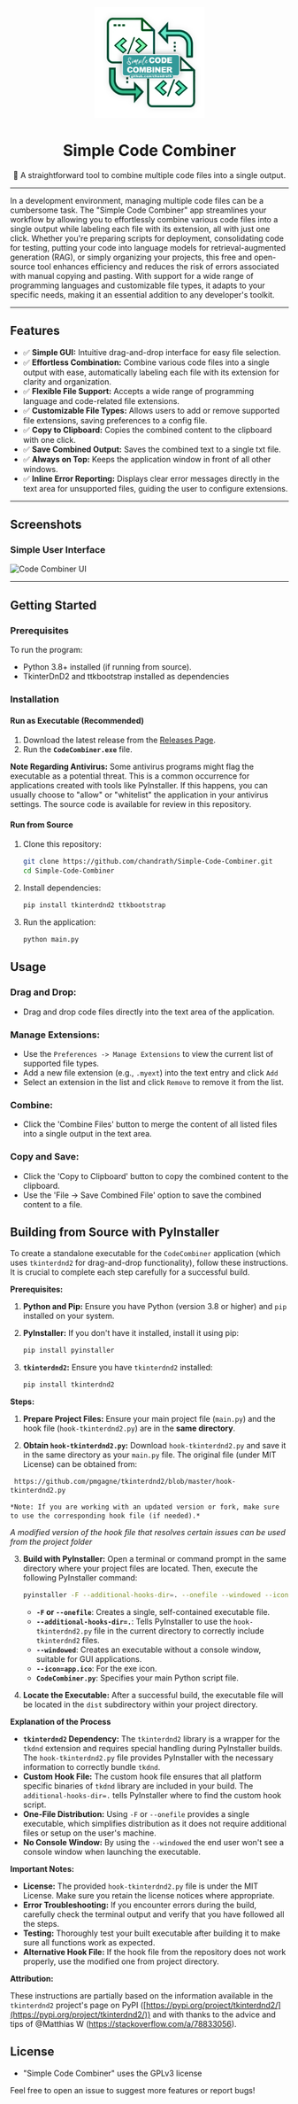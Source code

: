<!-- Cover Icon -->
<p align="center">
  <img src="Cover Icon.png" alt="Simple Code Combiner Icon" width="200" height="200">
</p>

<h1 align="center">Simple Code Combiner</h1>

<p align="center">
  🚀 A straightforward tool to combine multiple code files into a single output.
</p>

---

In a development environment, managing multiple code files can be a cumbersome task. The "Simple Code Combiner" app streamlines your workflow by allowing you to effortlessly combine various code files into a single output while labeling each file with its extension, all with just one click. Whether you're preparing scripts for deployment, consolidating code for testing, putting your code into language models for retrieval-augmented generation (RAG), or simply organizing your projects, this free and open-source tool enhances efficiency and reduces the risk of errors associated with manual copying and pasting. With support for a wide range of programming languages and customizable file types, it adapts to your specific needs, making it an essential addition to any developer's toolkit.

---

## Features

- ✅ **Simple GUI:** Intuitive drag-and-drop interface for easy file selection.
- ✅ **Effortless Combination:** Combine various code files into a single output with ease, automatically labeling each file with its extension for clarity and organization.
- ✅ **Flexible File Support:** Accepts a wide range of programming language and code-related file extensions.
- ✅ **Customizable File Types:** Allows users to add or remove supported file extensions, saving preferences to a config file.
- ✅ **Copy to Clipboard:** Copies the combined content to the clipboard with one click.
- ✅ **Save Combined Output:** Saves the combined text to a single txt file.
- ✅ **Always on Top:** Keeps the application window in front of all other windows.
- ✅ **Inline Error Reporting:** Displays clear error messages directly in the text area for unsupported files, guiding the user to configure extensions.

---

## Screenshots

### Simple User Interface

![Code Combiner UI](https://i.imgur.com/iDTrivs.png)

---

## Getting Started

### Prerequisites

To run the program:

- Python 3.8+ installed (if running from source).
- TkinterDnD2 and ttkbootstrap installed as dependencies

### Installation

#### **Run as Executable (Recommended)**

1.  Download the latest release from the [Releases Page](https://github.com/chandrath/Simple-Code-Combiner/releases).
2.  Run the **`CodeCombiner.exe`** file.

**Note Regarding Antivirus:** Some antivirus programs might flag the executable as a potential threat. This is a common occurrence for applications created with tools like PyInstaller. If this happens, you can usually choose to "allow" or "whitelist" the application in your antivirus settings. The source code is available for review in this repository.

#### **Run from Source**

1.  Clone this repository:
    ```bash
    git clone https://github.com/chandrath/Simple-Code-Combiner.git
    cd Simple-Code-Combiner
    ```
2.  Install dependencies:
    ```bash
    pip install tkinterdnd2 ttkbootstrap
    ```
3.  Run the application:
    ```bash
    python main.py
    ```

## Usage

### Drag and Drop:

- Drag and drop code files directly into the text area of the application.

### Manage Extensions:

- Use the `Preferences -> Manage Extensions` to view the current list of supported file types.
- Add a new file extension (e.g., `.myext`) into the text entry and click `Add`
- Select an extension in the list and click `Remove` to remove it from the list.

### Combine:

- Click the 'Combine Files' button to merge the content of all listed files into a single output in the text area.

### Copy and Save:

- Click the 'Copy to Clipboard' button to copy the combined content to the clipboard.
- Use the 'File -> Save Combined File' option to save the combined content to a file.

## Building from Source with PyInstaller

To create a standalone executable for the `CodeCombiner` application (which uses `tkinterdnd2` for drag-and-drop functionality), follow these instructions. It is crucial to complete each step carefully for a successful build.

**Prerequisites:**

1.  **Python and Pip:** Ensure you have Python (version 3.8 or higher) and `pip` installed on your system.
2.  **PyInstaller:** If you don't have it installed, install it using pip:

    ```bash
    pip install pyinstaller
    ```

3.  **`tkinterdnd2`:** Ensure you have `tkinterdnd2` installed:
    ```bash
    pip install tkinterdnd2
    ```

**Steps:**

1.  **Prepare Project Files:** Ensure your main project file (`main.py`) and the hook file (`hook-tkinterdnd2.py`) are in the **same directory**.

2.  **Obtain `hook-tkinterdnd2.py`:** Download `hook-tkinterdnd2.py` and save it in the same directory as your `main.py` file. The original file (under MIT License) can be obtained from:

```
 https://github.com/pmgagne/tkinterdnd2/blob/master/hook-tkinterdnd2.py
```

    *Note: If you are working with an updated version or fork, make sure to use the corresponding hook file (if needed).*

_A modified version of the hook file that resolves certain issues can be used from the project folder_

3. **Build with PyInstaller:** Open a terminal or command prompt in the same directory where your project files are located. Then, execute the following PyInstaller command:

   ```bash
   pyinstaller -F --additional-hooks-dir=. --onefile --windowed --icon=app.ico CodeCombiner.py
   ```

   - **`-F` or `--onefile`**: Creates a single, self-contained executable file.
   - **`--additional-hooks-dir=.`**: Tells PyInstaller to use the `hook-tkinterdnd2.py` file in the current directory to correctly include `tkinterdnd2` files.
   - **`--windowed`**: Creates an executable without a console window, suitable for GUI applications.
   - **`--icon=app.ico`**: For the exe icon.
   - **`CodeCombiner.py`**: Specifies your main Python script file.

4. **Locate the Executable:** After a successful build, the executable file will be located in the `dist` subdirectory within your project directory.

**Explanation of the Process**

- **`tkinterdnd2` Dependency:** The `tkinterdnd2` library is a wrapper for the `tkdnd` extension and requires special handling during PyInstaller builds. The `hook-tkinterdnd2.py` file provides PyInstaller with the necessary information to correctly bundle `tkdnd`.
- **Custom Hook File:** The custom hook file ensures that all platform specific binaries of `tkdnd` library are included in your build. The `additional-hooks-dir=.` tells PyInstaller where to find the custom hook script.
- **One-File Distribution:** Using `-F` or `--onefile` provides a single executable, which simplifies distribution as it does not require additional files or setup on the user's machine.
- **No Console Window:** By using the `--windowed` the end user won't see a console window when launching the executable.

**Important Notes:**

- **License:** The provided `hook-tkinterdnd2.py` file is under the MIT License. Make sure you retain the license notices where appropriate.
- **Error Troubleshooting:** If you encounter errors during the build, carefully check the terminal output and verify that you have followed all the steps.
- **Testing:** Thoroughly test your built executable after building it to make sure all functions work as expected.
- **Alternative Hook File:** If the hook file from the repository does not work properly, use the modified one from project directory.

**Attribution:**

These instructions are partially based on the information available in the `tkinterdnd2` project's page on PyPI ([https://pypi.org/project/tkinterdnd2/](https://pypi.org/project/tkinterdnd2/)) and with thanks to the advice and tips of @Matthias W (https://stackoverflow.com/a/78833056).

## License

- "Simple Code Combiner" uses the GPLv3 license

Feel free to open an issue to suggest more features or report bugs!
